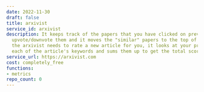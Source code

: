 ```yaml
---
date: 2022-11-30
draft: false
title: arxivist
service_id: arxivist
description: It keeps track of the papers that you have clicked on previously - to
  upvote/downvote them and it moves the "similar" papers to the top of the pile. When
  the arxivist needs to rate a new article for you, it looks at your preference for
  each of the article's keywords and sums them up to get the total score.
service_url: https://arxivist.com
cost: completely_free
functions:
- metrics
repo_count: 0
---
```



